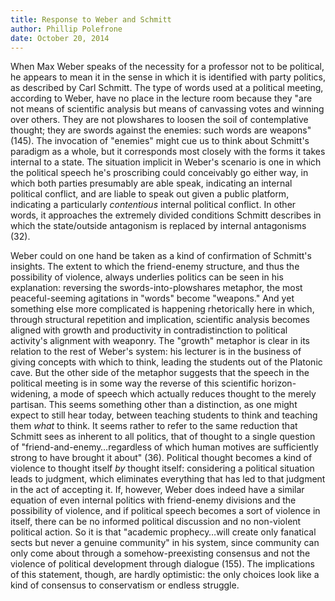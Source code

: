 ```yaml
---
title: Response to Weber and Schmitt
author: Phillip Polefrone
date: October 20, 2014
---
```


When Max Weber speaks of the necessity for a professor not to be political, he appears to mean it in the sense in which it is identified with party politics, as described by Carl Schmitt. The type of words used at a political meeting, according to Weber, have no place in the lecture room because they "are not means of scientific analysis but means of canvassing votes and winning over others. They are not plowshares to loosen the soil of contemplative thought; they are swords against the enemies: such words are weapons" (145). The invocation of "enemies" might cue us to think about Schmitt's paradigm as a whole, but it corresponds most closely with the forms it takes internal to a state. The situation implicit in Weber's scenario is one in which the political speech he's proscribing could conceivably go either way, in which both parties presumably are able speak, indicating an internal political conflict, and are liable to speak out given a public platform, indicating a particularly *contentious* internal political conflict. In other words, it approaches the extremely divided conditions Schmitt describes in which the state/outside antagonism is replaced by internal antagonisms (32). 

Weber could on one hand be taken as a kind of confirmation of Schmitt's insights. The extent to which the friend-enemy structure, and thus the possibility of violence, always underlies politics can be seen in his explanation: reversing the swords-into-plowshares metaphor, the most peaceful-seeming agitations in "words" become "weapons." And yet something else more complicated is happening rhetorically here in which, through structural repetition and implication, scientific analysis becomes aligned with growth and productivity in contradistinction to political activity's alignment with weaponry. The "growth" metaphor is clear in its relation to the rest of Weber's system: his lecturer is in the business of giving concepts with which to think, leading the students out of the Platonic cave. But the other side of the metaphor suggests that the speech in the political meeting is in some way the reverse of this scientific horizon-widening, a mode of speech which actually reduces thought to the merely partisan. This seems something other than a distinction, as one might expect to still hear today, between teaching students to think and teaching them *what* to think. It seems rather to refer to the same reduction that Schmitt sees as inherent to all politics, that of thought to a single question of "friend-and-enemy…regardless of which human motives are sufficiently strong to have brought it about" (36). Political thought becomes a kind of violence to thought itself *by* thought itself: considering a political situation leads to judgment, which eliminates everything that has led to that judgment in the act of accepting it. If, however, Weber does indeed have a similar equation of even internal politics with friend-enemy divisions and the possibility of violence, and if political speech becomes a sort of violence in itself, there can be no informed political discussion and no non-violent political action. So it is that "academic prophecy…will create only fanatical sects but never a genuine community" in his system, since community can only come about through a somehow-preexisting consensus and not the violence of political development through dialogue (155). The implications of this statement, though, are hardly optimistic: the only choices look like a kind of consensus to conservatism or endless struggle.